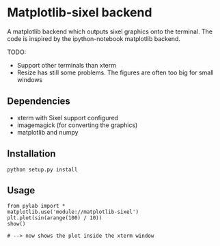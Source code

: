 Matplotlib-sixel backend
========================

A matplotlib backend which outputs sixel graphics onto the terminal.
The code is inspired by the ipython-notebook matplotlib backend.


TODO:

* Support other terminals than xterm
* Resize has still some problems.
  The figures are often too big for small windows

Dependencies
------------

* xterm with Sixel support configured
* imagemagick (for converting the graphics)
* matplotlib and numpy

Installation
-------------
    python setup.py install

Usage
-----


    from pylab import *
    matplotlib.use('module://matplotlib-sixel')
    plt.plot(sin(arange(100) / 10))
    show()

    # --> now shows the plot inside the xterm window
